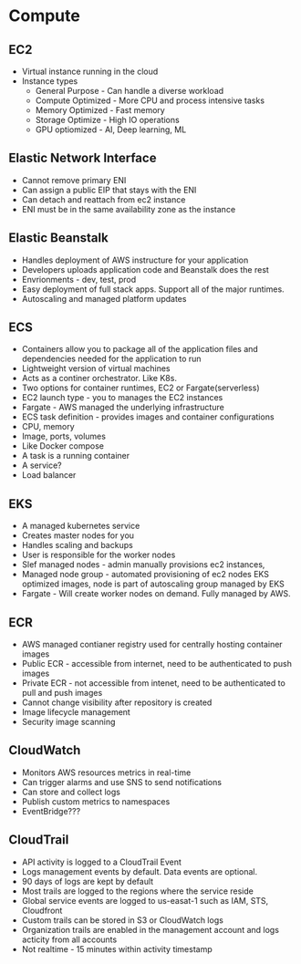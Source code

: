 # Compute

## EC2
* Virtual instance running in the cloud
* Instance types
  * General Purpose - Can handle a diverse workload
  * Compute Optimized - More CPU and process intensive tasks
  * Memory Optimized - Fast memory
  * Storage Optimize - High IO operations
  * GPU optiomized - AI, Deep learning, ML

## Elastic Network Interface
* Cannot remove primary ENI
* Can assign a public EIP that stays with the ENI
* Can detach and reattach from ec2 instance
* ENI must be in the same availability zone as the instance

## Elastic Beanstalk
* Handles deployment of AWS instructure for your application
* Developers uploads application code and Beanstalk does the rest
* Envrionments - dev, test, prod
* Easy deployment of full stack apps. Support all of the major runtimes.
* Autoscaling and managed platform updates

## ECS
* Containers allow you to package all of the application files and dependencies needed for the application to run
* Lightweight version of virtual machines
* Acts as a continer orchestrator. Like K8s.
* Two options for container runtimes, EC2 or Fargate(serverless)
 * EC2 launch type - you to manages the EC2 instances
 * Fargate - AWS managed the underlying infrastructure
 * ECS task definition - provides images and container configurations
  * CPU, memory
  * Image, ports, volumes
  * Like Docker compose
* A task is a running container
* A service?
* Load balancer

## EKS
* A managed kubernetes service
* Creates master nodes for you
* Handles scaling and backups
* User is responsible for the worker nodes
 * Slef managed nodes - admin manually provisions ec2 instances,
 * Managed node group - automated provisioning of ec2 nodes EKS optimized images, node is part of autoscaling group managed by EKS
 * Fargate - Will create worker nodes on demand. Fully managed by AWS.

## ECR
* AWS managed contianer registry used for centrally hosting container images
* Public ECR - accessible from internet, need to be authenticated to push images
* Private ECR - not accessible from intenet, need to be authenticated to pull and push images
* Cannot change visibility after repository is created
* Image lifecycle management
* Security image scanning

## CloudWatch
* Monitors AWS resources metrics in real-time
* Can trigger alarms and use SNS to send notifications
* Can store and collect logs
* Publish custom metrics to namespaces
* EventBridge???

## CloudTrail
* API activity is logged to a CloudTrail Event
* Logs management events by default. Data events are optional.
* 90 days of logs are kept by default
* Most trails are logged to the regions where the service reside
* Global service events are logged to us-easat-1 such as IAM, STS, Cloudfront
* Custom trails can be stored in S3 or CloudWatch logs
* Organization trails are enabled in the management account and logs acticity from all accounts
* Not realtime - 15 minutes within activity timestamp
